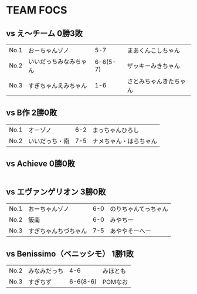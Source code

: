 # TEAM FOCS

## vs え～チーム 0勝3敗

|   |   |   |   |
|---|---|---|---|
| No.1 | おーちゃんゾノ | 5-7 | まあくんこしちゃん |
| No.2 | いいだっちみなみちゃん  | 6-6(5-7) | ザッキーみきちゃん |
| No.3 | すぎちゃんえみちゃん | 1-6 | さとみちゃんきたちゃん |

## vs B作 2勝0敗

|   |   |   |   |
|---|---|---|---|
| No.1 | オーゾノ | 6-2 | まっちゃんひろし |
| No.2 | いいだっち・南 | 7-5 | ナメちゃん・はらちゃん |

## vs Achieve 0勝0敗

|   |   |   |   |
|---|---|---|---|

## vs エヴァンゲリオン 3勝0敗

|   |   |   |   |
|---|---|---|---|
| No.1 | おーちゃんゾノ | 6-0 | のりちゃんてっちゃん |
| No.2 | 飯南 | 6-0 | みやちー |
| No.3 | すぎちゃんちづちゃん  | 7-5 | あややそーへー |

## vs Benissimo（ベニッシモ） 1勝1敗

|   |   |   |   |
|---|---|---|---|
| No.2 | みなみだっち | 4-6 | みほとも |
| No.3 | すぎちず | 6-6(8-6) | POMなお |

